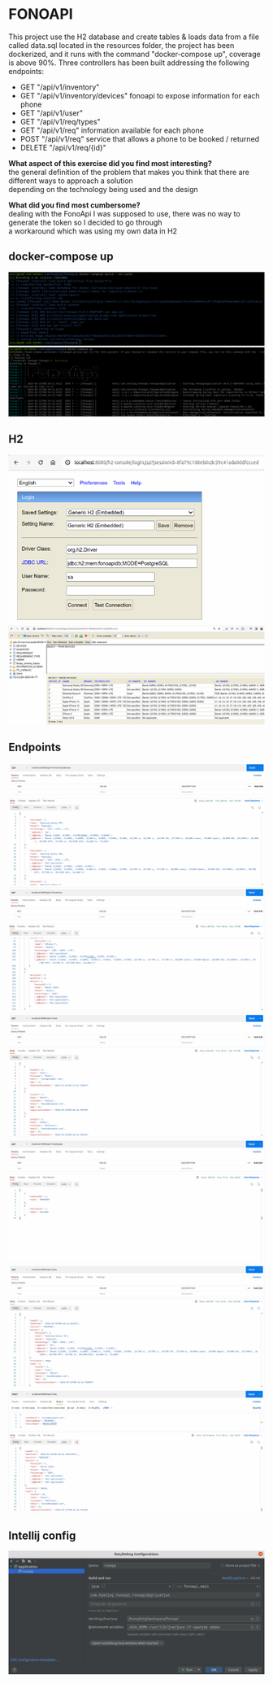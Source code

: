# FONOAPI

This project use the H2 database and create tables & loads data from a file called data.sql located in the resources 
folder, the project has been dockerized, and it runs with the command "docker-compose up", coverage is above 90%. Three
controllers has been built addressing the following endpoints:

* GET "/api/v1/inventory"
* GET "/api/v1/inventory/devices" fonoapi to expose information for each phone
* GET "/api/v1/user"
* GET "/api/v1/req/types"
* GET "/api/v1/req" information available for each phone
* POST "/api/v1/req" service that allows a phone to be booked / returned
* DELETE "/api/v1/req/{id}"

**What aspect of this exercise did you find most interesting?**  
the general definition of the problem that makes you think that there are different ways to approach a solution  
depending on the technology being used and the design  

**What did you find most cumbersome?**  
dealing with the FonoApi I was supposed to use, there was no way to generate the token so I decided to go through  
a workaround which was using my own data in H2  

## docker-compose up

![Forcing Dockerfile](./images/Screenshot%20from%202024-03-22%2003-33-56.png)  
![Spin up instance](./images/Screenshot%20from%202024-03-22%2003-34-14.png)  

## H2

![H2 Login Console](./images/Screenshot%20from%202024-03-22%2003-40-28.png)  
![H2 Database](./images/Screenshot%20from%202024-03-22%2003-40-59.png)  

## Endpoints

![Endpoint1](./images/Screenshot%20from%202024-03-22%2003-45-57.png)  
![Endpoint2](./images/Screenshot%20from%202024-03-22%2003-45-59.png)  
![Endpoint3](./images/Screenshot%20from%202024-03-22%2003-46-00.png)  
![Endpoint4](./images/Screenshot%20from%202024-03-22%2003-46-01.png)  
![Endpoint5](./images/Screenshot%20from%202024-03-22%2003-46-02.png)  
![Endpoint6](./images/Screenshot%20from%202024-03-22%2003-46-04.png)  

## Intellij config

![Intellij](./images/Screenshot%20from%202024-03-22%2004-05-42.png)  

